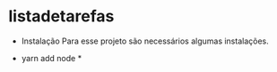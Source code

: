 # listadetarefas

- Instalação
Para esse projeto são necessários algumas instalações.

* yarn add node *

